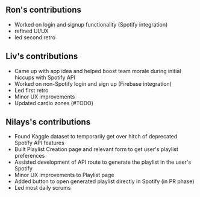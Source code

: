 ## Ron's contributions
- Worked on login and signup functionality (Spotify integration)
- refined UI/UX
- led second retro

## Liv's contributions
- Came up with app idea and helped boost team morale during initial hiccups with Spotify API
- Worked on non-Spotify login and sign up (Firebase integration)
- Led first retro
- Minor UX improvements
- Updated cardio zones (#TODO)

## Nilays's contributions
- Found Kaggle dataset to temporarily get over hitch of deprecated Spotify API features
- Built Playlist Creation page and relevant form to get user's playlist preferences
- Assisted development of API route to generate the playlist in the user's Spotify
- Minor UX improvements to Playlist page
- Added button to open generated playlist directly in Spotify (in PR phase)
- Led most daily scrums
